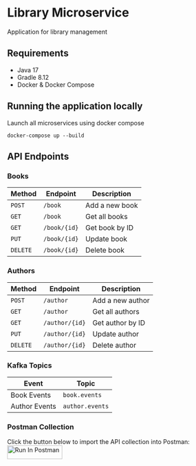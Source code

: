 # Library Microservice
Application for library management
## Requirements
- Java 17
- Gradle 8.12
- Docker & Docker Compose

## Running the application locally
Launch all microservices using docker compose
```shell
docker-compose up --build
```
## API Endpoints

### **Books**
| Method | Endpoint | Description |
|--------|---------|-------------|
| `POST` | `/book` | Add a new book |
| `GET`  | `/book` | Get all books |
| `GET`  | `/book/{id}` | Get book by ID |
| `PUT`  | `/book/{id}` | Update book |
| `DELETE` | `/book/{id}` | Delete book |

### **Authors**
| Method | Endpoint | Description |
|--------|----------|-------------|
| `POST` | `/author` | Add a new author |
| `GET`  | `/author` | Get all authors |
| `GET`  | `/author/{id}` | Get author by ID |
| `PUT`  | `/author/{id}` | Update author |
| `DELETE` | `/author/{id}` | Delete author |

### **Kafka Topics**
| Event         | Topic |
|---------------|----------|
| Book Events   | `book.events` |
| Author Events | `author.events` |

### Postman Collection
Click the button below to import the API collection into Postman:
[<img src="https://run.pstmn.io/button.svg" alt="Run In Postman" style="width: 128px; height: 32px;">](https://app.getpostman.com/run-collection/1716113-2148a0f0-9a43-4676-ae97-d574efe992b5?action=collection%2Ffork&source=rip_markdown&collection-url=entityId%3D1716113-2148a0f0-9a43-4676-ae97-d574efe992b5%26entityType%3Dcollection%26workspaceId%3Dead81463-c9d5-422d-863c-183947ca9f7c)